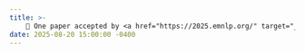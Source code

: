 ```yaml
---
title: >-
    🎉 One paper accepted by <a href="https://2025.emnlp.org/" target="_blank">Empirical Methods in Natural Language Processing (EMNLP 2025)</a>!
date: 2025-08-20 15:00:00 -0400
---
```

